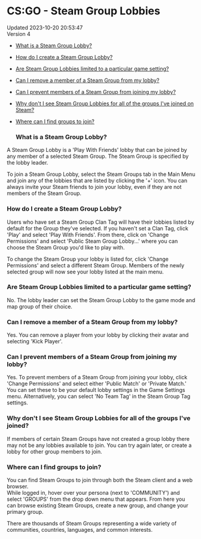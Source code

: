 # CS:GO - Steam Group Lobbies
Updated 2023-10-20 20:53:47  
Version 4  

* [What is a Steam Group Lobby?](#whatlobby)
* [How do I create a Steam Group Lobby?](#createlobby)
* [Are Steam Group Lobbies limited to a particular game setting?](#lobbylimits)
* [Can I remove a member of a Steam Group from my lobby?](#removemember)
* [Can I prevent members of a Steam Group from joining my lobby?](#preventmember)
* [Why don't I see Steam Group Lobbies for all of the groups I've joined on Steam?](#nolobbies)
* [Where can I find groups to join?](#findgroups)
  
  ### What is a Steam Group Lobby?
A Steam Group Lobby is a 'Play With Friends' lobby that can be joined by any member of a selected Steam Group. The Steam Group is specified by the lobby leader.  
  
To join a Steam Group Lobby, select the Steam Groups tab in the Main Menu and join any of the lobbies that are listed by clicking the '+' icon. You can always invite your Steam friends to join your lobby, even if they are not members of the Steam Group.    
  ### How do I create a Steam Group Lobby?
Users who have set a Steam Group Clan Tag will have their lobbies listed by default for the Group they've selected. If you haven't set a Clan Tag, click 'Play' and select 'Play With Friends'. From there, click on 'Change Permissions' and select 'Public Steam Group Lobby...' where you can choose the Steam Group you'd like to play with.  
  
To change the Steam Group your lobby is listed for, click 'Change Permissions' and select a different Steam Group. Members of the newly selected group will now see your lobby listed at the main menu.    
  ### Are Steam Group Lobbies limited to a particular game setting?
No. The lobby leader can set the Steam Group Lobby to the game mode and map group of their choice.    
  ### Can I remove a member of a Steam Group from my lobby?
Yes. You can remove a player from your lobby by clicking their avatar and selecting 'Kick Player'.    
  ### Can I prevent members of a Steam Group from joining my lobby?
Yes. To prevent members of a Steam Group from joining your lobby, click 'Change Permissions' and select either 'Public Match' or 'Private Match.' You can set these to be your default lobby settings in the Game Settings menu. Alternatively, you can select 'No Team Tag' in the Steam Group Tag settings.    
  ### Why don't I see Steam Group Lobbies for all of the groups I've joined?
If members of certain Steam Groups have not created a group lobby there may not be any lobbies available to join. You can try again later, or create a lobby for other group members to join.    
  ### Where can I find groups to join?
You can find Steam Groups to join through both the Steam client and a web browser.  
While logged in, hover over your persona (next to 'COMMUNITY') and select 'GROUPS' from the drop down menu that appears. From here you can browse existing Steam Groups, create a new group, and change your primary group.   
  
There are thousands of Steam Groups representing a wide variety of communities, countries, languages, and common interests.